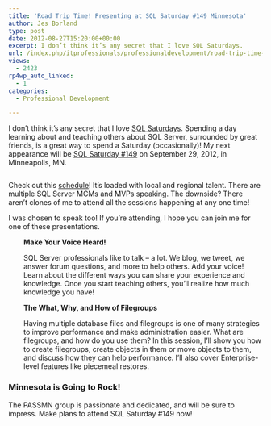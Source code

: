 ```yaml
---
title: 'Road Trip Time! Presenting at SQL Saturday #149 Minnesota'
author: Jes Borland
type: post
date: 2012-08-27T15:20:00+00:00
excerpt: I don’t think it’s any secret that I love SQL Saturdays.
url: /index.php/itprofessionals/professionaldevelopment/road-trip-time-presenting-at/
views:
  - 2423
rp4wp_auto_linked:
  - 1
categories:
  - Professional Development

---
```

I don’t think it’s any secret that I love [SQL Saturdays][1]. Spending a day learning about and teaching others about SQL Server, surrounded by great friends, is a great way to spend a Saturday (occasionally)! My next appearance will be [SQL Saturday #149][2] on September 29, 2012, in Minneapolis, MN.

<p style="text-align: center;">
  <img src="http://www.sqlsaturday.com/images/sqlsat149_web.png" alt="" />
</p>

Check out this [schedule][3]! It’s loaded with local and regional talent. There are multiple SQL Server MCMs and MVPs speaking. The downside? There aren’t clones of me to attend all the sessions happening at any one time!

I was chosen to speak too! If you’re attending, I hope you can join me for one of these presentations.

<p style="padding-left: 30px;">
  <strong>Make Your Voice Heard!</strong>
</p>

<p style="padding-left: 30px;">
  SQL Server professionals like to talk &#8211; a lot. We blog, we tweet, we answer forum questions, and more to help others. Add your voice! Learn about the different ways you can share your experience and knowledge. Once you start teaching others, you&#8217;ll realize how much knowledge you have!
</p>

<p style="padding-left: 30px;">
  <strong>The What, Why, and How of Filegroups</strong>
</p>

<p style="padding-left: 30px;">
  Having multiple database files and filegroups is one of many strategies to improve performance and make administration easier. What are filegroups, and how do you use them? In this session, I&#8217;ll show you how to create filegroups, create objects in them or move objects to them, and discuss how they can help performance. I&#8217;ll also cover Enterprise-level features like piecemeal restores.
</p>

### Minnesota is Going to Rock!

The PASSMN group is passionate and dedicated, and will be sure to impress. Make plans to attend SQL Saturday #149 now!

 [1]: http://sqlsaturday.com/
 [2]: http://sqlsaturday.com/149/eventhome.aspx
 [3]: http://sqlsaturday.com/149/schedule.aspx